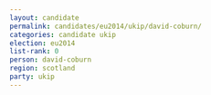 ```yaml
---
layout: candidate
permalink: candidates/eu2014/ukip/david-coburn/
categories: candidate ukip
election: eu2014
list-rank: 0
person: david-coburn
region: scotland
party: ukip
---
```


